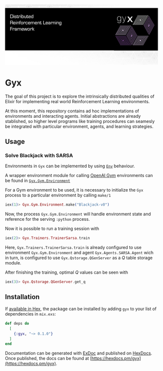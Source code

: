 
![test](https://raw.githubusercontent.com/doctorcorral/gyx/master/images/gyxheader.png)

# Gyx

The goal of this project is to explore the intrinsically distributed qualities of Elixir for implementing real world Reinforcement Learning environments. 

At this moment, this repository contains ad hoc implementations of environments and interacting agents. 
Initial abstractions are already stablished, so higher level programs like training procedures can seamesly be integrated with particular environment, agents, and learning strategies.

## Usage
### Solve Blackjack with SARSA
Environments in `Gyx` can be implemented by using [`Env`](https://github.com/doctorcorral/gyx/blob/master/lib/framework/env.ex) behaviour.

A wrapper environment module for calling [OpenAI Gym](https://gym.openai.com/) environments can be found in [`Gyx.Gym.Environment`](https://github.com/doctorcorral/gyx/blob/master/lib/Gym/environment.ex)

For a Gym environment to be used, it is necessary to initialize the `Gyx` process to a particular environment by calling `make/1`

```Elixir
iex(1)> Gyx.Gym.Environment.make("Blackjack-v0")
```

Now, the process `Gyx.Gym.Environment` will handle environment state and reference for the serving `:python` process.

Now it is possible to run a training session with

```Elixir
iex(2)> Gyx.Trainers.TrainerSarsa.train
```

Here, `Gyx.Trainers.TrainerSarsa.train` is already configured to use environment `Gyx.Gym.Environment` and agent `Gyx.Agents.SARSA.Agent` wich in turn, is configured to use `Gyx.Qstorage.QGenServer` as a *Q* table storage module.

After finishing the training, optimal *Q* values can be seen with 

```Elixir
iex(3)> Gyx.Qstorage.QGenServer.get_q
```


## Installation

If [available in Hex](https://hex.pm/docs/publish), the package can be installed
by adding `gyx` to your list of dependencies in `mix.exs`:

```elixir
def deps do
  [
    {:gyx, "~> 0.1.0"}
  ]
end
```

Documentation can be generated with [ExDoc](https://github.com/elixir-lang/ex_doc)
and published on [HexDocs](https://hexdocs.pm). Once published, the docs can
be found at [https://hexdocs.pm/gyx](https://hexdocs.pm/gyx).
